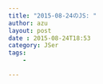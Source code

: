 ```yaml
---
title: "2015-08-24のJS: "
author: azu
layout: post
date : 2015-08-24T18:53
category: JSer
tags:
    - 

---
```

